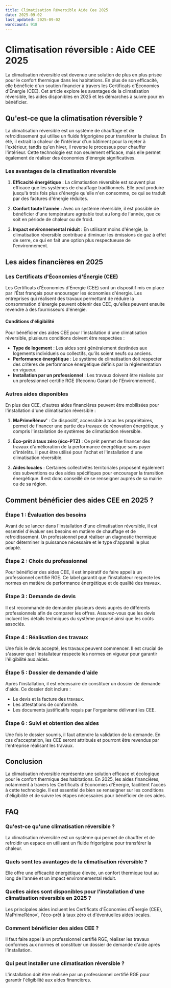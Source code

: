 ```yaml
---
title: Climatisation Réversible Aide Cee 2025
date: 2025-09-02
last_updated: 2025-09-02
wordcount: 918
---
```


# Climatisation réversible : Aide CEE 2025

La climatisation réversible est devenue une solution de plus en plus prisée pour le confort thermique dans les habitations. En plus de son efficacité, elle bénéficie d'un soutien financier à travers les Certificats d'Économies d'Énergie (CEE). Cet article explore les avantages de la climatisation réversible, les aides disponibles en 2025 et les démarches à suivre pour en bénéficier.

## Qu'est-ce que la climatisation réversible ?

La climatisation réversible est un système de chauffage et de refroidissement qui utilise un fluide frigorigène pour transférer la chaleur. En été, il extrait la chaleur de l'intérieur d'un bâtiment pour la rejeter à l'extérieur, tandis qu'en hiver, il reverse le processus pour chauffer l'intérieur. Cette technologie est non seulement efficace, mais elle permet également de réaliser des économies d'énergie significatives.

### Les avantages de la climatisation réversible

1. **Efficacité énergétique** : La climatisation réversible est souvent plus efficace que les systèmes de chauffage traditionnels. Elle peut produire jusqu'à trois fois plus d'énergie qu'elle n'en consomme, ce qui se traduit par des factures d'énergie réduites.

2. **Confort toute l'année** : Avec un système réversible, il est possible de bénéficier d'une température agréable tout au long de l'année, que ce soit en période de chaleur ou de froid.

3. **Impact environnemental réduit** : En utilisant moins d'énergie, la climatisation réversible contribue à diminuer les émissions de gaz à effet de serre, ce qui en fait une option plus respectueuse de l'environnement.

## Les aides financières en 2025

### Les Certificats d'Économies d'Énergie (CEE)

Les Certificats d'Économies d'Énergie (CEE) sont un dispositif mis en place par l'État français pour encourager les économies d'énergie. Les entreprises qui réalisent des travaux permettant de réduire la consommation d'énergie peuvent obtenir des CEE, qu'elles peuvent ensuite revendre à des fournisseurs d'énergie.

#### Conditions d'éligibilité

Pour bénéficier des aides CEE pour l'installation d'une climatisation réversible, plusieurs conditions doivent être respectées :

- **Type de logement** : Les aides sont généralement destinées aux logements individuels ou collectifs, qu'ils soient neufs ou anciens.
- **Performance énergétique** : Le système de climatisation doit respecter des critères de performance énergétique définis par la réglementation en vigueur.
- **Installation par un professionnel** : Les travaux doivent être réalisés par un professionnel certifié RGE (Reconnu Garant de l'Environnement).

### Autres aides disponibles

En plus des CEE, d'autres aides financières peuvent être mobilisées pour l'installation d'une climatisation réversible :

1. **MaPrimeRénov'** : Ce dispositif, accessible à tous les propriétaires, permet de financer une partie des travaux de rénovation énergétique, y compris l'installation de systèmes de climatisation réversible.

2. **Éco-prêt à taux zéro (éco-PTZ)** : Ce prêt permet de financer des travaux d'amélioration de la performance énergétique sans payer d'intérêts. Il peut être utilisé pour l'achat et l'installation d'une climatisation réversible.

3. **Aides locales** : Certaines collectivités territoriales proposent également des subventions ou des aides spécifiques pour encourager la transition énergétique. Il est donc conseillé de se renseigner auprès de sa mairie ou de sa région.

## Comment bénéficier des aides CEE en 2025 ?

### Étape 1 : Évaluation des besoins

Avant de se lancer dans l'installation d'une climatisation réversible, il est essentiel d'évaluer ses besoins en matière de chauffage et de refroidissement. Un professionnel peut réaliser un diagnostic thermique pour déterminer la puissance nécessaire et le type d'appareil le plus adapté.

### Étape 2 : Choix du professionnel

Pour bénéficier des aides CEE, il est impératif de faire appel à un professionnel certifié RGE. Ce label garantit que l'installateur respecte les normes en matière de performance énergétique et de qualité des travaux.

### Étape 3 : Demande de devis

Il est recommandé de demander plusieurs devis auprès de différents professionnels afin de comparer les offres. Assurez-vous que les devis incluent les détails techniques du système proposé ainsi que les coûts associés.

### Étape 4 : Réalisation des travaux

Une fois le devis accepté, les travaux peuvent commencer. Il est crucial de s'assurer que l'installateur respecte les normes en vigueur pour garantir l'éligibilité aux aides.

### Étape 5 : Dossier de demande d'aide

Après l'installation, il est nécessaire de constituer un dossier de demande d'aide. Ce dossier doit inclure :

- Le devis et la facture des travaux.
- Les attestations de conformité.
- Les documents justificatifs requis par l'organisme délivrant les CEE.

### Étape 6 : Suivi et obtention des aides

Une fois le dossier soumis, il faut attendre la validation de la demande. En cas d'acceptation, les CEE seront attribués et pourront être revendus par l'entreprise réalisant les travaux.

## Conclusion

La climatisation réversible représente une solution efficace et écologique pour le confort thermique des habitations. En 2025, les aides financières, notamment à travers les Certificats d'Économies d'Énergie, facilitent l'accès à cette technologie. Il est essentiel de bien se renseigner sur les conditions d'éligibilité et de suivre les étapes nécessaires pour bénéficier de ces aides.

## FAQ

### Qu'est-ce qu'une climatisation réversible ?

La climatisation réversible est un système qui permet de chauffer et de refroidir un espace en utilisant un fluide frigorigène pour transférer la chaleur.

### Quels sont les avantages de la climatisation réversible ?

Elle offre une efficacité énergétique élevée, un confort thermique tout au long de l'année et un impact environnemental réduit.

### Quelles aides sont disponibles pour l'installation d'une climatisation réversible en 2025 ?

Les principales aides incluent les Certificats d'Économies d'Énergie (CEE), MaPrimeRénov', l'éco-prêt à taux zéro et d'éventuelles aides locales.

### Comment bénéficier des aides CEE ?

Il faut faire appel à un professionnel certifié RGE, réaliser les travaux conformes aux normes et constituer un dossier de demande d'aide après l'installation.

### Qui peut installer une climatisation réversible ?

L'installation doit être réalisée par un professionnel certifié RGE pour garantir l'éligibilité aux aides financières.